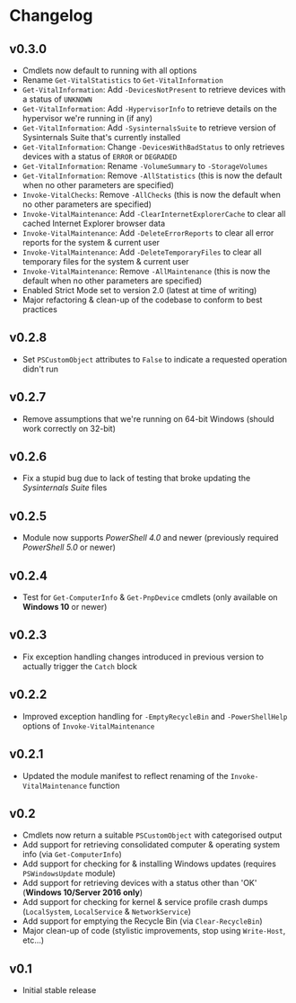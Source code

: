 Changelog
=========

## v0.3.0

- Cmdlets now default to running with all options
- Rename `Get-VitalStatistics` to `Get-VitalInformation`
- `Get-VitalInformation`: Add `-DevicesNotPresent` to retrieve devices with a status of `UNKNOWN`
- `Get-VitalInformation`: Add `-HypervisorInfo` to retrieve details on the hypervisor we're running in (if any)
- `Get-VitalInformation`: Add `-SysinternalsSuite` to retrieve version of Sysinternals Suite that's currently installed
- `Get-VitalInformation`: Change `-DevicesWithBadStatus` to only retrieves devices with a status of `ERROR` or `DEGRADED`
- `Get-VitalInformation`: Rename `-VolumeSummary` to `-StorageVolumes`
- `Get-VitalInformation`: Remove `-AllStatistics` (this is now the default when no other parameters are specified)
- `Invoke-VitalChecks`: Remove `-AllChecks` (this is now the default when no other parameters are specified)
- `Invoke-VitalMaintenance`: Add `-ClearInternetExplorerCache` to clear all cached Internet Explorer browser data
- `Invoke-VitalMaintenance`: Add `-DeleteErrorReports` to clear all error reports for the system & current user
- `Invoke-VitalMaintenance`: Add `-DeleteTemporaryFiles` to clear all temporary files for the system & current user
- `Invoke-VitalMaintenance`: Remove `-AllMaintenance` (this is now the default when no other parameters are specified)
- Enabled Strict Mode set to version 2.0 (latest at time of writing)
- Major refactoring & clean-up of the codebase to conform to best practices

## v0.2.8

- Set `PSCustomObject` attributes to `False` to indicate a requested operation didn't run

## v0.2.7

- Remove assumptions that we're running on 64-bit Windows (should work correctly on 32-bit)

## v0.2.6

- Fix a stupid bug due to lack of testing that broke updating the *Sysinternals Suite* files

## v0.2.5

- Module now supports *PowerShell 4.0* and newer (previously required *PowerShell 5.0* or newer)

## v0.2.4

- Test for `Get-ComputerInfo` & `Get-PnpDevice` cmdlets (only available on **Windows 10** or newer)

## v0.2.3

- Fix exception handling changes introduced in previous version to actually trigger the `Catch` block

## v0.2.2

- Improved exception handling for `-EmptyRecycleBin` and `-PowerShellHelp` options of `Invoke-VitalMaintenance`

## v0.2.1

- Updated the module manifest to reflect renaming of the `Invoke-VitalMaintenance` function

## v0.2

- Cmdlets now return a suitable `PSCustomObject` with categorised output
- Add support for retrieving consolidated computer & operating system info (via `Get-ComputerInfo`)
- Add support for checking for & installing Windows updates (requires `PSWindowsUpdate` module)
- Add support for retrieving devices with a status other than 'OK' (**Windows 10/Server 2016 only**)
- Add support for checking for kernel & service profile crash dumps (`LocalSystem`, `LocalService` & `NetworkService`)
- Add support for emptying the Recycle Bin (via `Clear-RecycleBin`)
- Major clean-up of code (stylistic improvements, stop using `Write-Host`, etc...)

## v0.1

- Initial stable release